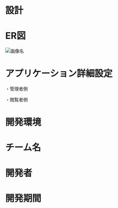 # 設計

# ER図
![画像名](alexandra-gornago-_B7shfNUXEA-unsplash)
# アプリケーション詳細設定
・管理者側

・閲覧者側
# 開発環境

# チーム名

# 開発者

# 開発期間
